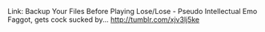 Link: Backup Your Files Before Playing Lose/Lose - Pseudo Intellectual Emo Faggot, gets cock sucked by... http://tumblr.com/xjv3lj5ke